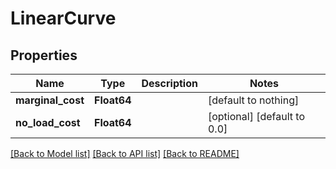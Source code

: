 # LinearCurve


## Properties
Name | Type | Description | Notes
------------ | ------------- | ------------- | -------------
**marginal_cost** | **Float64** |  | [default to nothing]
**no_load_cost** | **Float64** |  | [optional] [default to 0.0]


[[Back to Model list]](../README.md#models) [[Back to API list]](../README.md#api-endpoints) [[Back to README]](../README.md)


